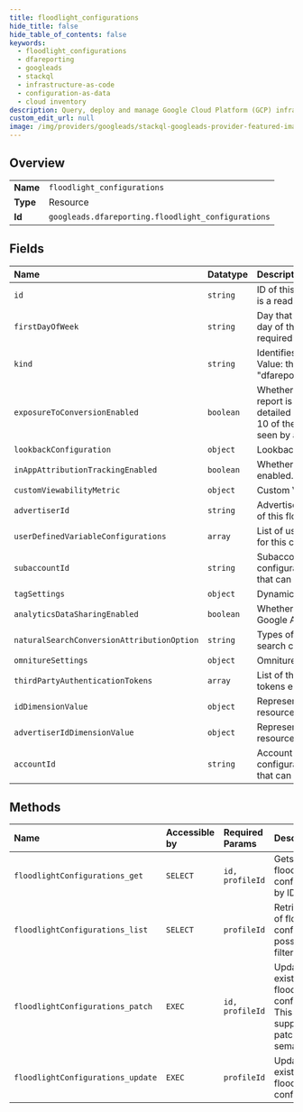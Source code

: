 ```yaml
---
title: floodlight_configurations
hide_title: false
hide_table_of_contents: false
keywords:
  - floodlight_configurations
  - dfareporting
  - googleads    
  - stackql
  - infrastructure-as-code
  - configuration-as-data
  - cloud inventory
description: Query, deploy and manage Google Cloud Platform (GCP) infrastructure and resources using SQL
custom_edit_url: null
image: /img/providers/googleads/stackql-googleads-provider-featured-image.png
---
```

  
    

## Overview
<table><tbody>
<tr><td><b>Name</b></td><td><code>floodlight_configurations</code></td></tr>
<tr><td><b>Type</b></td><td>Resource</td></tr>
<tr><td><b>Id</b></td><td><code>googleads.dfareporting.floodlight_configurations</code></td></tr>
</tbody></table>

## Fields
| Name | Datatype | Description |
|:-----|:---------|:------------|
| `id` | `string` | ID of this floodlight configuration. This is a read-only, auto-generated field. |
| `firstDayOfWeek` | `string` | Day that will be counted as the first day of the week in reports. This is a required field. |
| `kind` | `string` | Identifies what kind of resource this is. Value: the fixed string "dfareporting#floodlightConfiguration". |
| `exposureToConversionEnabled` | `boolean` | Whether the exposure-to-conversion report is enabled. This report shows detailed pathway information on up to 10 of the most recent ad exposures seen by a user before converting. |
| `lookbackConfiguration` | `object` | Lookback configuration settings. |
| `inAppAttributionTrackingEnabled` | `boolean` | Whether in-app attribution tracking is enabled. |
| `customViewabilityMetric` | `object` | Custom Viewability Metric |
| `advertiserId` | `string` | Advertiser ID of the parent advertiser of this floodlight configuration. |
| `userDefinedVariableConfigurations` | `array` | List of user defined variables enabled for this configuration. |
| `subaccountId` | `string` | Subaccount ID of this floodlight configuration. This is a read-only field that can be left blank. |
| `tagSettings` | `object` | Dynamic and Image Tag Settings. |
| `analyticsDataSharingEnabled` | `boolean` | Whether advertiser data is shared with Google Analytics. |
| `naturalSearchConversionAttributionOption` | `string` | Types of attribution options for natural search conversions. |
| `omnitureSettings` | `object` | Omniture Integration Settings. |
| `thirdPartyAuthenticationTokens` | `array` | List of third-party authentication tokens enabled for this configuration. |
| `idDimensionValue` | `object` | Represents a DimensionValue resource. |
| `advertiserIdDimensionValue` | `object` | Represents a DimensionValue resource. |
| `accountId` | `string` | Account ID of this floodlight configuration. This is a read-only field that can be left blank. |
## Methods
| Name | Accessible by | Required Params | Description |
|:-----|:--------------|:----------------|:------------|
| `floodlightConfigurations_get` | `SELECT` | `id, profileId` | Gets one floodlight configuration by ID. |
| `floodlightConfigurations_list` | `SELECT` | `profileId` | Retrieves a list of floodlight configurations, possibly filtered. |
| `floodlightConfigurations_patch` | `EXEC` | `id, profileId` | Updates an existing floodlight configuration. This method supports patch semantics. |
| `floodlightConfigurations_update` | `EXEC` | `profileId` | Updates an existing floodlight configuration. |
